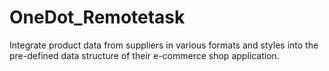 # OneDot_Remotetask
Integrate product data from suppliers in various formats and styles into the pre-defined data structure of their e-commerce shop application.
